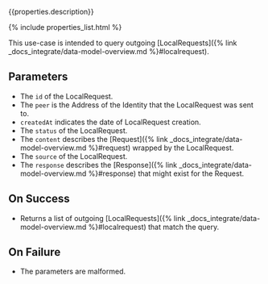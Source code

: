 {{properties.description}}

{% include properties_list.html %}

This use-case is intended to query outgoing [LocalRequests]({% link _docs_integrate/data-model-overview.md %}#localrequest).

## Parameters

- The `id` of the LocalRequest.
- The `peer` is the Address of the Identity that the LocalRequest was sent to.
- `createdAt` indicates the date of LocalRequest creation.
- The `status` of the LocalRequest.
- The `content` describes the [Request]({% link _docs_integrate/data-model-overview.md %}#request) wrapped by the LocalRequest.
- The `source` of the LocalRequest.
- The `response` describes the [Response]({% link _docs_integrate/data-model-overview.md %}#response) that might exist for the Request.

## On Success

- Returns a list of outgoing [LocalRequests]({% link _docs_integrate/data-model-overview.md %}#localrequest) that match the query.

## On Failure

- The parameters are malformed.
